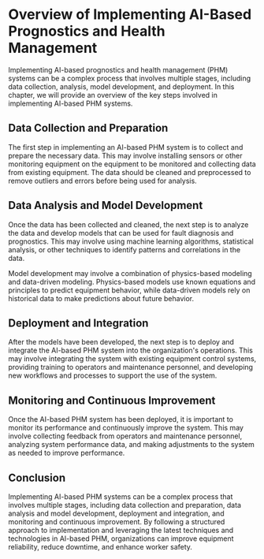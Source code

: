Overview of Implementing AI-Based Prognostics and Health Management
=================================================================================================================================

Implementing AI-based prognostics and health management (PHM) systems can be a complex process that involves multiple stages, including data collection, analysis, model development, and deployment. In this chapter, we will provide an overview of the key steps involved in implementing AI-based PHM systems.

Data Collection and Preparation
-------------------------------

The first step in implementing an AI-based PHM system is to collect and prepare the necessary data. This may involve installing sensors or other monitoring equipment on the equipment to be monitored and collecting data from existing equipment. The data should be cleaned and preprocessed to remove outliers and errors before being used for analysis.

Data Analysis and Model Development
-----------------------------------

Once the data has been collected and cleaned, the next step is to analyze the data and develop models that can be used for fault diagnosis and prognostics. This may involve using machine learning algorithms, statistical analysis, or other techniques to identify patterns and correlations in the data.

Model development may involve a combination of physics-based modeling and data-driven modeling. Physics-based models use known equations and principles to predict equipment behavior, while data-driven models rely on historical data to make predictions about future behavior.

Deployment and Integration
--------------------------

After the models have been developed, the next step is to deploy and integrate the AI-based PHM system into the organization's operations. This may involve integrating the system with existing equipment control systems, providing training to operators and maintenance personnel, and developing new workflows and processes to support the use of the system.

Monitoring and Continuous Improvement
-------------------------------------

Once the AI-based PHM system has been deployed, it is important to monitor its performance and continuously improve the system. This may involve collecting feedback from operators and maintenance personnel, analyzing system performance data, and making adjustments to the system as needed to improve performance.

Conclusion
----------

Implementing AI-based PHM systems can be a complex process that involves multiple stages, including data collection and preparation, data analysis and model development, deployment and integration, and monitoring and continuous improvement. By following a structured approach to implementation and leveraging the latest techniques and technologies in AI-based PHM, organizations can improve equipment reliability, reduce downtime, and enhance worker safety.
